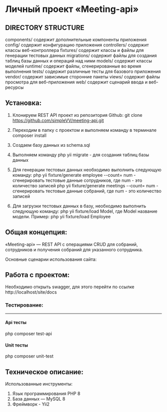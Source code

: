 # Личный проект «Meeting-api»

DIRECTORY STRUCTURE
-------------------

  components/         содержит дополнительные компоненты приложения
  config/             содержит конфигурацию приложения
  controllers/        содержит классы веб-контроллера
  fixtures/           содержит классы и файлы для генерации тестовых данных
  migrations/         содержит файлы для создания таблиц базы данных и операций над ними
  models/             содержит классы моделей
  runtime/            содержит файлы, сгенерированные во время выполнения
  tests/              содержит различные тесты для базового приложения
  vendor/             содержит зависимые сторонние пакеты
  views/              содержит файлы просмотра для веб-приложения
  web/                содержит сценарий ввода и веб-ресурсы

Установка:
------------
1) Клонируем REST API проект из репозитория Github:
	git clone https://github.com/simpleVV/meeting-api.git
2) Переходим в папку с проектом и выполняем команду в терминале composer install
3) Создаем базу данных из schema.sql 
4) Выполняем команду php yii migrate - для создания таблиц базы данных

5) Для генерации тестовых данных необходимо выполнить следующую команду:
php yii fixture/generate employee --count= num - сгенерировать тестовые данные сотрудников, где num - это количество записей
php yii fixture/generate meetings --count= num - сгенерировать тестовые данные собраний, где num - это количество записей

6) Для загрузки тестовых данных в базу, необходимо выполнить следующую команду:
php yii fixture/load Model, где Model название модели. Пример: php yii fixture/load Employee

Общая концепция:
----------------

«Meeting-api» — REST API с операциями CRUD для собраний, сотрудников и получения собраний для указанного сотрудника. 

Основные сценарии использования сайта:

Работа с проектом:
------------------

Необходимо открыть swagger, для этого перейти по ссылке http://localhost/site/docs

### Тестирование:
-----------------

#### Api тесты
php composer test-api

#### Unit тесты
php composer  unit-test

Техническое описание:
---------------------

Использованные инструменты:
1) Язык программирования PHP 8
2) База данных — MySQL 8
3) Фреймворк - Yii2

